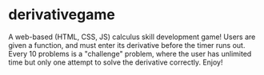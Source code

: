 # derivativegame
A web-based (HTML, CSS, JS) calculus skill development game! Users are given a function, and must enter its derivative before the timer runs out. Every 10 problems is a "challenge" problem, where the user has unlimited time but only one attempt to solve the derivative correctly. Enjoy!
